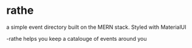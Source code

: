 # rathe

a simple event directory
built on the MERN stack.
Styled with MaterialUI

-rathe helps you keep a catalouge of events around you
